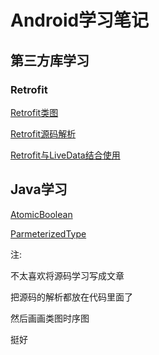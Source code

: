 # Android学习笔记

## 第三方库学习

### Retrofit

[Retrofit类图](https://github.com/me94me/mandroid/blob/master/PreferredLibrary/Retrofit/Article/Retrofit%E7%B1%BB%E5%9B%BE.pdf)

[Retrofit源码解析](https://github.com/me94me/mandroid/tree/master/PreferredLibrary/Retrofit/example_retrofit_source)

[Retrofit与LiveData结合使用](https://github.com/me94me/mandroid/blob/master/PreferredLibrary/Retrofit/Article/Retrofit%E4%B8%8ELiveData%E7%BB%93%E5%90%88.md)

## Java学习

[AtomicBoolean](https://github.com/me94me/mandroid/blob/master/Java/Atomic/AtomicBoolean/AutomicBoolean.md)

[ParmeterizedType](https://github.com/me94me/mandroid/blob/master/Java/Type/ParameterizedType.md)

注:

不太喜欢将源码学习写成文章

把源码的解析都放在代码里面了

然后画画类图时序图

挺好